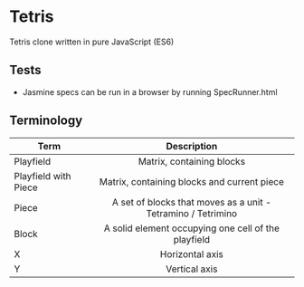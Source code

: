# Tetris

Tetris clone written in pure JavaScript (ES6)

## Tests

- Jasmine specs can be run in a browser by running SpecRunner.html

## Terminology

| Term                 | Description |
|----------------------|:-----------:|
| Playfield            | Matrix, containing blocks |
| Playfield with Piece | Matrix, containing blocks and current piece |
| Piece                | A set of blocks that moves as a unit - Tetramino / Tetrimino |
| Block                | A solid element occupying one cell of the playfield |
| X                    | Horizontal axis |
| Y                    | Vertical axis |